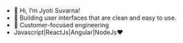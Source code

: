 - 👋 Hi, I’m Jyoti Suvarna!
- 👀 Building user interfaces that are clean and easy to use. 
- 🌱 Customer-focused engineering
-  Javascript|ReactJs|Angular|NodeJs:heart: 

<!---
jyoti012/jyoti012 is a ✨ special ✨ repository because its `README.md` (this file) appears on your GitHub profile.
You can click the Preview link to take a look at your changes.
--->
